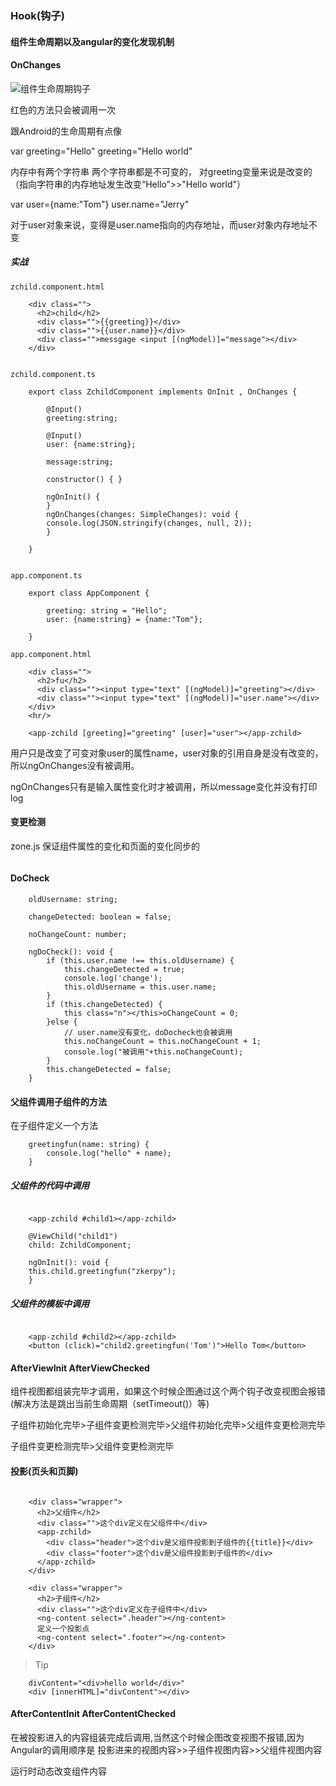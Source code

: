 ### Hook(钩子)

#### 组件生命周期以及angular的变化发现机制

#### OnChanges

![组件生命周期钩子](https://github.com/zkerpy/Angular-Learn/blob/master/Img/Hook.png)

红色的方法只会被调用一次

跟Android的生命周期有点像


var greeting="Hello"
greeting="Hello world"

内存中有两个字符串 两个字符串都是不可变的，
对greeting变量来说是改变的（指向字符串的内存地址发生改变“Hello”>>"Hello world"）


var user={name:"Tom"}
user.name="Jerry"

对于user对象来说，变得是user.name指向的内存地址，而user对象内存地址不变 


##### 实战

```
zchild.component.html

	<div class="">
	  <h2>child</h2>
	  <div class="">{{greeting}}</div>
	  <div class="">{{user.name}}</div>
	  <div class="">messgage <input [(ngModel)]="message"></div>
	</div>


zchild.component.ts

	export class ZchildComponent implements OnInit , OnChanges {

		@Input()
		greeting:string;

		@Input()
		user: {name:string};

		message:string;

		constructor() { }

		ngOnInit() {
		}
		ngOnChanges(changes: SimpleChanges): void {
		console.log(JSON.stringify(changes, null, 2));
		}

	}


app.component.ts

	export class AppComponent {

		greeting: string = "Hello";
		user: {name:string} = {name:"Tom"};

	}

app.component.html

	<div class="">
	  <h2>fu</h2>
	  <div class=""><input type="text" [(ngModel)]="greeting"></div>
	  <div class=""><input type="text" [(ngModel)]="user.name"></div>
	</div>
	<hr/>

	<app-zchild [greeting]="greeting" [user]="user"></app-zchild>
```

用户只是改变了可变对象user的属性name，user对象的引用自身是没有改变的，所以ngOnChanges没有被调用。

ngOnChanges只有是输入属性变化时才被调用，所以message变化并没有打印log


#### 变更检测

zone.js 保证组件属性的变化和页面的变化同步的

![]()

#### DoCheck

```
	oldUsername: string;

	changeDetected: boolean = false;

	noChangeCount: number;

	ngDoCheck(): void {
		if (this.user.name !== this.oldUsername) {
			this.changeDetected = true;
			console.log('change');
			this.oldUsername = this.user.name;
		}
		if (this.changeDetected) {
			this class="n"></this>oChangeCount = 0;
		}else {
			// user.name没有变化，doDocheck也会被调用
			this.noChangeCount = this.noChangeCount + 1;
			console.log("被调用"+this.noChangeCount);
		}
		this.changeDetected = false;
	}
```


#### 父组件调用子组件的方法

在子组件定义一个方法

```
	greetingfun(name: string) {
	    console.log("hello" + name);
	}
```

##### 父组件的代码中调用

```

	<app-zchild #child1></app-zchild>

	@ViewChild("child1")
	child: ZchildComponent;

	ngOnInit(): void {
	this.child.greetingfun("zkerpy");
	}
```



##### 父组件的模板中调用

```

	<app-zchild #child2></app-zchild>
	<button (click)="child2.greetingfun('Tom')">Hello Tom</button>
```

#### AfterViewInit AfterViewChecked

组件视图都组装完毕才调用，如果这个时候企图通过这个两个钩子改变视图会报错(解决方法是跳出当前生命周期（setTimeout()）等)

子组件初始化完毕>子组件变更检测完毕>父组件初始化完毕>父组件变更检测完毕

子组件变更检测完毕>父组件变更检测完毕

#### 投影(页头和页脚)

```

	<div class="wrapper">
	  <h2>父组件</h2>
	  <div class="">这个div定义在父组件中</div>
	  <app-zchild>
	    <div class="header">这个div是父组件投影到子组件的{{title}}</div>
	    <div class="footer">这个div是父组件投影到子组件的</div>
	  </app-zchild>
	</div>

	<div class="wrapper">
	  <h2>子组件</h2>
	  <div class="">这个div定义在子组件中</div>
	  <ng-content select=".header"></ng-content>
	  定义一个投影点
	  <ng-content select=".footer"></ng-content>
	</div>
```

>Tip

```
	divContent="<div>hello world</div>"
	<div [innerHTML]="divContent"></div>
```

#### AfterContentInit AfterContentChecked


在被投影进入的内容组装完成后调用,当然这个时候企图改变视图不报错,因为Angular的调用顺序是
投影进来的视图内容>>子组件视图内容>>父组件视图内容








运行时动态改变组件内容





